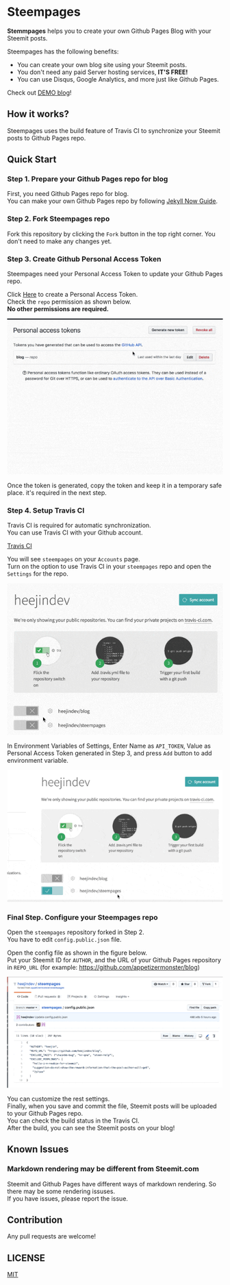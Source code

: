 # Steempages
**Stemmpages** helps you to create your own Github Pages Blog with your Steemit posts.

Steempages has the following benefits:
- You can create your own blog site using your Steemit posts.
- You don't need any paid Server hosting services, **IT'S FREE!**
- You can use Disqus, Google Analytics, and more just like Github Pages.

Check out [DEMO blog](https://appetizermonster.github.io./blog)!

## How it works?
Steempages uses the build feature of Travis CI to synchronize your Steemit posts to Github Pages repo.

## Quick Start

### Step 1. Prepare your Github Pages repo for blog

First, you need Github Pages repo for blog.  
You can make your own Github Pages repo by following
[Jekyll Now Guide](https://github.com/barryclark/jekyll-now).

### Step 2. Fork Steempages repo

Fork this repository by clicking the `Fork` button in the top right corner.
You don't need to make any changes yet.

### Step 3. Create Github Personal Access Token

Steempages need your Personal Access Token to update your Github Pages repo.

Click [Here](https://github.com/settings/tokens) to create a Personal Access Token.  
Check the `repo` permission as shown below.  
**No other permissions are required.**

<center>

![](docs/personal_access_token.gif)
</center>

Once the token is generated, copy the token and keep it in a temporary safe place. it's required in the next step.

### Step 4. Setup Travis CI
Travis CI is required for automatic synchronization.  
You can use Travis CI with your Github account.

[Travis CI](https://travis-ci.org)

You will see `steempages` on your `Accounts` page.  
Turn on the option to use Travis CI in your `steempages` repo and open the `Settings` for the repo.

<center>

![](docs/travis_repo.gif)
</center>

In Environment Variables of Settings, Enter Name as `API_TOKEN`, Value as Personal Access Token generated in Step 3, and press `Add` button to add environment variable.

<center>

![](docs/travis_repo_settings.gif)
</center>

### Final Step. Configure your Steempages repo
Open the `steempages` repository forked in Step 2.  
You have to edit `config.public.json` file.  

Open the config file as shown in the figure below.  
Put your Steemit ID for `AUTHOR`, and the URL of your Github Pages repository in `REPO_URL` (for example: https://github.com/appetizermonster/blog)  

<center>

![](docs/edit_config.gif)
</center>

You can customize the rest settings.  
Finally, when you save and commit the file, Steemit posts will be uploaded to your Github Pages repo.  
You can check the build status in the Travis CI.  
After the build, you can see the Steemit posts on your blog!

## Known Issues
### Markdown rendering may be different from Steemit.com
Steemit and Github Pages have different ways of markdown rendering.
So there may be some rendering issuses.  
If you have issues, please report the issue.

## Contribution
Any pull requests are welcome!

## LICENSE

[MIT](LICENSE)
